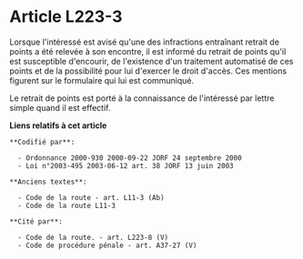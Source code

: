 # Article L223-3

Lorsque l'intéressé est avisé qu'une des infractions entraînant retrait de points a été relevée à son encontre, il est
informé du retrait de points qu'il est susceptible d'encourir, de l'existence d'un traitement automatisé de ces points et de
la possibilité pour lui d'exercer le droit d'accès. Ces mentions figurent sur le formulaire qui lui est communiqué.

Le retrait de points est porté à la connaissance de l'intéressé par lettre simple quand il est effectif.

**Liens relatifs à cet article**

	**Codifié par**:

	  - Ordonnance 2000-930 2000-09-22 JORF 24 septembre 2000
	  - Loi n°2003-495 2003-06-12 art. 38 JORF 13 juin 2003

	**Anciens textes**:

	  - Code de la route - art. L11-3 (Ab)
	  - Code de la route L11-3

	**Cité par**:

	  - Code de la route. - art. L223-8 (V)
	  - Code de procédure pénale - art. A37-27 (V)
